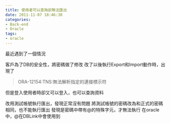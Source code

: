 ```yaml
---
title: 使用者可以查詢卻無法匯出
date: 2011-11-07 18:46:30
categories:
- Back-end
- Oracle
tags:
- oracle
---
```

最近遇到了一個情況

<!--more-->

客戶為了DB的安全性，將密碼做了修改
改了以後執行Export和Import動作時，出現了
> ORA-12154:TNS:無法解析指定的連接標示符

但是登入使用者時卻又可以登入，也可以查詢資料

改用測試帳號執行匯出，發現正常沒有問題
將測試帳號的密碼改為和正式的密碼相同，也不能執行匯出
發現是密碼中帶有@的特殊字元，才無法執行
在oracle中，@在DBLink中會使用到